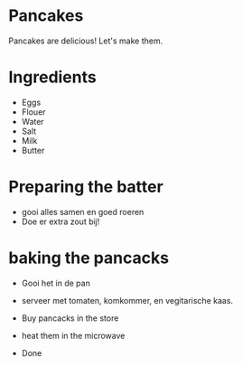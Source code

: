 # Pancakes

Pancakes are delicious! Let's make them.

# Ingredients 
- Eggs
- Flouer
- Water 
- Salt
- Milk 
- Butter 

# Preparing the batter 

- gooi alles samen en goed roeren 
- Doe er extra zout bij!

# baking the pancacks
- Gooi het in de pan 
- serveer met tomaten, komkommer, en vegitarische kaas. 




- Buy pancacks in the store
- heat them in the microwave 
- Done 

